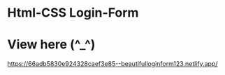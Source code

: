 # Html-CSS Login-Form
# View here (^_^)
https://66adb5830e924328caef3e85--beautifulloginform123.netlify.app/
